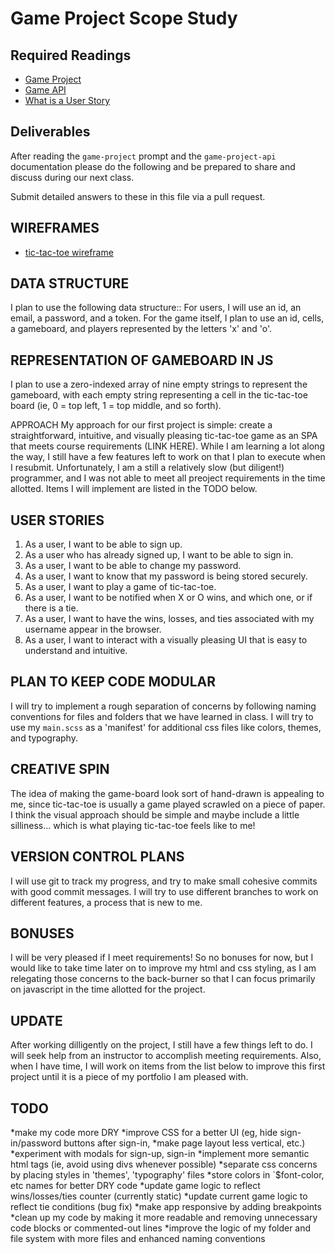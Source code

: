 # Game Project Scope Study

## Required Readings

-   [Game Project](https://github.com/ga-wdi-boston/game-project)
-   [Game API](https://github.com/ga-wdi-boston/game-project-api)
-   [What is a User Story](http://searchsoftwarequality.techtarget.com/definition/user-story)

## Deliverables

After reading the `game-project` prompt and the `game-project-api` documentation
please do the following and be prepared to share and discuss during our next
class.

Submit detailed answers to these in this file via a pull request.

## WIREFRAMES

-   [tic-tac-toe wireframe](http://i.imgur.com/KHEdZg8.jpg)

## DATA STRUCTURE

I plan to use the following data structure::
For users, I will use an id, an email, a password, and a token.
For the game itself, I plan to use an id, cells, a gameboard, and players
represented by the letters 'x' and 'o'.

## REPRESENTATION OF GAMEBOARD IN JS

I plan to use a zero-indexed array of nine empty strings to represent the
gameboard, with each empty string representing a cell in the tic-tac-toe board
(ie, 0 = top left, 1 = top middle, and so forth).

APPROACH
My approach for our first project is simple: create a straightforward,
intuitive, and visually pleasing tic-tac-toe game as an SPA that meets course
requirements (LINK HERE). While I am learning a lot along the way, I still have
a few features left to work on that I plan to execute when I resubmit.
Unfortunately, I am a still a relatively slow (but diligent!) programmer, and I
was not able to meet all preoject requirements in the time allotted.
Items I will implement are listed in the TODO below.

## USER STORIES

1.  As a user, I want to be able to sign up.
2. As a user who has already signed up, I want to be able to sign in.
3.  As a user, I want to be able to change my password.
4.  As a user, I want to know that my password is being stored securely.
5.  As a user, I want to play a game of tic-tac-toe.
6.  As a user, I want to be notified when X or O wins, and which one, or if there
   is a tie.
7.  As a user, I want to have the wins, losses, and ties associated with my
  username appear in the browser.
8.  As a user, I want to interact with a visually pleasing UI that is easy to
  understand and intuitive.

## PLAN TO KEEP CODE MODULAR

I will try to implement a rough separation of concerns by following naming
conventions for files and folders that we have learned in class. I will try to
use my `main.scss` as a 'manifest' for additional css files like colors, themes,
and typography.

## CREATIVE SPIN

The idea of making the game-board look sort of hand-drawn is appealing to me,
since tic-tac-toe is usually a game played scrawled on a piece of paper. I think
the visual approach should be simple and maybe include a little silliness...
which is what playing tic-tac-toe feels like to me!

## VERSION CONTROL PLANS

I will use git to track my progress, and try to make small cohesive commits with
good commit messages. I will try to use different branches to work on different
features, a process that is new to me.

## BONUSES

I will be very pleased if I meet requirements! So no bonuses for now, but I
would like to take time later on to improve my html and css styling, as I am
relegating those concerns to the back-burner so that I can focus primarily on
javascript in the time allotted for the project.

## UPDATE

After working dilligently on the project, I still have a few things left to do.
I will seek help from an instructor to accomplish meeting requirements. Also,
when I have time, I will work on items from the list below to improve this first
project until it is a piece of my portfolio I am pleased with.

## TODO

*make my code more DRY
*improve CSS for a better UI (eg, hide sign-in/password buttons after sign-in,
*make page layout less vertical, etc.)
*experiment with modals for sign-up, sign-in
*implement more semantic html tags (ie, avoid using divs whenever possible)
*separate css concerns by placing styles in 'themes', 'typography' files
*store colors in `$font-color, etc names for better DRY code
*update game logic to reflect wins/losses/ties counter (currently static)
*update current game logic to reflect tie conditions (bug fix)
*make app responsive by adding breakpoints
*clean up my code by making it more readable and removing unnecessary code
  blocks or commented-out lines
*improve the logic of my folder and file system with more files and enhanced
  naming conventions
